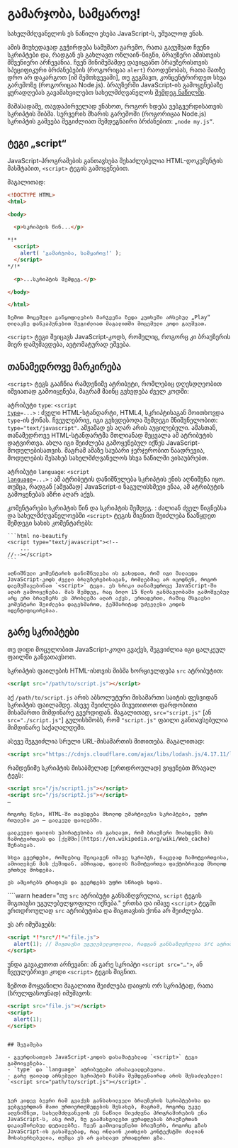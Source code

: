 # გამარჯობა, სამყაროვ!

სახელმძღვანელოს ეს ნაწილი ეხება JavaScript-ს, უშუალოდ ენას.

ამის მიუხედავად გვჭირდება სამუშაო გარემო, რათა გავუშვათ ჩვენი სკრიპტები და, რადგან ეს გახლავთ ონლაინ-წიგნი, ბრაუზერი ამისთვის მშვენიერი არჩევანია. ჩვენ მინიმუმამდე დავიყვანთ ბრაუზერისთვის სპეციფიკური ბრძანებების (როგორიცაა `alert`) რაოდენობას, რათა მათზე დრო არ დაკარგოთ [იმ შემთხვევაში], თუ გეგმავთ, კონცენტრირდეთ სხვა გარემოზე (როგორიცაა Node.js). ბრაუზერში JavaScript-ის გამოყენებაზე ყურადღებას გავამახვილებთ სახელმძღვანელოს [შემდეგ ნაწილში](/ui).

მაშასადამე, თავდაპირველად ვნახოთ, როგორ ხდება ვებგვერდისათვის სკრიპტის მიბმა. სერვერის მხარის გარემოში (როგორიცაა Node.js) სკრიპტის გაშვება შეგიძლიათ შემდეგნაირი ბრძანებით: `„node my.js“`.


## ტეგი „script“

JavaScript-პროგრამების განთავსება შესაძლებელია HTML-დოკუმენტის მასშტაბით, `<script>` ტეგის გამოყენებით.

მაგალითად:

```html run height=100
<!DOCTYPE HTML>
<html>

<body>

  <p>სკრიპტის წინ...</p>

*!*
  <script>
    alert( 'გამარჯობა, სამყაროვ!' );
  </script>
*/!*

  <p>...სკრიპტის შემდეგ.</p>

</body>

</html>
```

```online
ზემოთ მოცემული განყოფილების მარჯვენა ზედა კუთხეში არსებულ „Play“ ღილაკზე დაწკაპუნებით შეგიძლიათ მაგალითში მოცემული კოდი გაუშვათ.
```

`<script>` ტეგი შეიცავს JavaScript-კოდს, რომელიც, როგორც კი ბრაუზერის მიერ დამუშავდება, ავტომატურად ეშვება.


## თანამედროვე მარკირება

`<script>` ტეგს გააჩნია რამდენიმე ატრიბუტი, რომლებიც დღესდღეობით იშვიათად გამოიყენება, მაგრამ მაინც გვხვდება ძველ კოდში:

ატრიბუტი `type`: <code>&lt;script <u>type</u>=...&gt;</code>
: ძველი HTML-სტანდარტი, HTML4, სკრიპტისაგან მოითხოვდა `type`-ის ქონას. ჩვეულებრივ, იგი გვხვდებოდა შემდეგი მნიშვნელობით: `type="text/javascript"`. ამჟამად ეს აღარ არის აუცილებელი. ამასთან, თანამედროვე HTML-სტანდარტმა მთლიანად შეცვალა ამ ატრიბუტის დატვირთვა. ახლა იგი შეიძლება გამოყენებულ იქნეს JavaScript-მოდულებისათვის. მაგრამ ამაზე საუბარი ჯერჯერობით ნაადრევია, მოდულების შესახებ სახელმძღვანელოს სხვა ნაწილში ვისაუბრებთ.

ატრიბუტი `language`: <code>&lt;script <u>language</u>=...&gt;</code>
: ამ ატრიბუტის დანიშნულება სკრიპტის ენის აღნიშვნა იყო. თუმცა, რადგან [ამჟამად] JavaScript-ი ნაგულისხმევი ენაა, ამ ატრიბუტის გამოყენებას აზრი აღარ აქვს.

კომენტარები სკრიპტის წინ და სკრიპტის შემდეგ.
: ძალიან ძველ წიგნებსა და სახელმძღვანელოებში `<script>` ტეგის შიგნით შეიძლება წააწყდეთ შემდეგი სახის კომენტარებს:

    ```html no-beautify
    <script type="text/javascript"><!--
        ...
    //--></script>
    ```

    აღნიშნული კომენტარის დანიშნულება ის გახლდათ, რომ იგი მალავდა JavaScript-კოდს ძველი ბრაუზერებისაგან, რომლებმაც არ იცოდნენ, როგორ დაემუშავებინათ `<script>` ტეგი. ეს ხრიკი თანამედროვე JavaScript-ში აღარ გამოიყენება. მას შემდეგ, რაც ბოლო 15 წლის განმავლობაში გამოშვებულ არც ერთ ბრაუზერს ეს პრობლემა აღარ აქვს, ერთადერთი, რაშიც მსგავსი კომენტარი შეიძლება დაგეხმაროთ, ჭეშმარიტად უძველესი კოდის იდენტიფიცირებაა.


## გარე სკრიპტები

თუ დიდი მოცულობით JavaScript-კოდი გვაქვს, შეგვიძლია იგი ცალკეულ ფაილში განვათავსოთ.

სკრიპტის ფაილების HTML-ისთვის მიბმა ხორციელდება `src` ატრიბუტით:

```html
<script src="/path/to/script.js"></script>
```

აქ `/path/to/script.js` არის აბსოლუტური მისამართი საიტის ფესვიდან სკრიპტის ფაილამდე. ასევე შეიძლება მივუთითოთ ფარდობითი მისამართი მიმდინარე გვერდიდან. მაგალითად, `src="script.js"` [ან `src="./script.js"`] გულისხმობს, რომ `"script.js"` ფაილი განთავსებულია მიმდინარე საქაღალდეში.

ასევე შეგვიძლია სრული URL-მისამართის მითითება. მაგალითად:

```html
<script src="https://cdnjs.cloudflare.com/ajax/libs/lodash.js/4.17.11/lodash.js"></script>
```

რამდენიმე სკრიპტის მისაბმელად [ერთდროულად] ვიყენებთ მრავალ ტეგს:

```html
<script src="/js/script1.js"></script>
<script src="/js/script2.js"></script>
…
```

```smart
როგორც წესი, HTML-ში თავსდება მხოლოდ უმარტივესი სკრიპტები, უფრო რთულები კი — ცალკეულ ფაილებში.

ცალკეული ფაილის უპირატესობა ის გახლავთ, რომ ბრაუზერი მოახდენს მის ჩამოტვირთვას და [ქეშში](https://en.wikipedia.org/wiki/Web_cache) შენახვას.

სხვა გვერდები, რომლებიც შეიცავენ იმავე სკრიპტს, ნაცვლად ჩამოტვირთვისა, ამოიღებენ მას ქეშიდან. ამრიგად, ფაილის ჩამოტვირთვა ფაქტობრივად მხოლოდ ერთხელ მოხდება.

ეს ამცირებს ტრაფიკს და გვერდებს უფრო სწრაფს ხდის.
```

````warn header="თუ `src` ატრიბუტი განსაზღვრულია, `script` ტეგის შიგთავსი უგულებელყოფილი იქნება."
ერთსა და იმავე `<script>` ტეგში ერთდროულად `src` ატრიბუტისა და შიგთავსის ქონა არ შეიძლება.   

ეს არ იმუშავებს:

```html
<script *!*src*/!*="file.js">
  alert(1); // შიგთავსი უგულებელყოფილია, რადგან განსაზღვრულია src ატრიბუტი
</script>
```

უნდა გავაკეთოთ არჩევანი: ან გარე სკრიპტი `<script src="…">`, ან ჩვეულებრივი კოდი `<script>` ტეგის შიგნით.

ზემოთ მოყვანილი მაგალითი შეიძლება დაიყოს ორ სკრიპტად, რათა (სრულფასოვნად) იმუშავოს:

```html
<script src="file.js"></script>
<script>
  alert(1);
</script>
```
````

## შეჯამება

- გვერდისათვის JavaScript-კოდის დასამატებლად `<script>` ტეგი გამოიყენება.
- `type` და `language` ატრიბუტები არასავალდებულოა.
- გარე ფაილად არსებული სკრიპტის ჩასმა შემდეგნაირად არის შესაძლებელი: `<script src="path/to/script.js"></script>`.


ჯერ კიდევ ბევრი რამ გვაქვს განსახილველი ბრაუზერის სკრიპტებისა და ვებგვერდთან მათი ურთიერთქმედების შესახებ, მაგრამ, როგორც უკვე აღვნიშნეთ, სახელმძღვანელოს ეს ნაწილი მიეძღვნა პროგრამირების ენა JavaScript-ს, ასე რომ, ნუ გაამახვილებთ ყურადღებას ბრაუზერთან დაკავშირებულ დეტალებზე. ჩვენ გამოვიყენებთ ბრაუზერს, როგორც გზას JavaScript-ის გასაშვებად, რაც ონლაინ კითხვის კონტექსტში ძალიან მოსახერხებელია, თუმცა ეს არ გახლავთ ერთადერთი გზა.